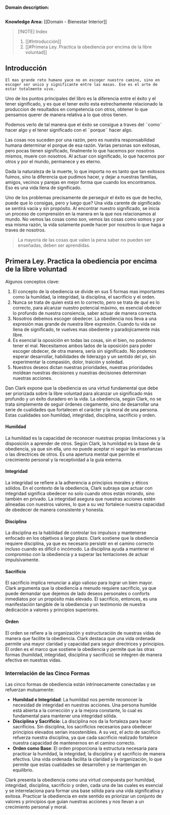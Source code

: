 
**Domain description:**

```

```

**Knowledge Area:**  [[Domain -  Bienestar Interior]]


> [!NOTE] Index
> 1. [[#Introducción]]
> 2. [[#Primera Ley. Practica la obediencia por encima de la libre voluntad]]

## Introducción 

```
El mas grande reto humano yace no en escoger nuestro camino, sino en escoger ser unico y significante entre las masas. Ese es el arte de estar totalmente vivo.
```

Uno de los puntos principales del libro es la diferencia entre el éxito y el tener significado, y es que el tener exito esta estrechamente relacionado la produccion de resultados en competencia con otros, obtener lo que pensamos querer de manera relativa a lo que otros tienen. 

Podemos verlo de tal manera que el éxito se consigue a traves del ¨como¨ hacer algo y el tener significado con el ¨porque¨ hacer algo.

Las cosas nos suceden por una razón,  pero es nuestra responsabilidad humana determinar el porque de esa razón. Varias personas son exitosas, pero pocas tienen significado, finalmente lo que hacemos por nosotros mismos, muere con nosotros. Al actuar con significado, lo que hacemos por otros y por el mundo, permanece y es eterno. 

Dada la naturaleza de la muerte, lo que importa no es tanto que tan exitosos fuimos, sino la diferencia que pudimos hacer, y dejar a nuestras familias,  amigos, vecinos y parejas en mejor forma que cuando los encontramos. Eso es una vida llena de significado.

Uno de los problemas precisamente de perseguir el éxito es que de hecho, puede que lo consigas, pero y luego que? Una vida carente de significado se sentirá vacía y sin propósito. Al encontrar nuestro significado, se inicia un proceso de comprensión en la manera en la que nos relacionamos al mundo. No vemos las cosas como son, vemos las cosas como somos y por esa misma razón,  la vida solamente puede hacer por nosotros lo que haga a traves de nosotros.

> La mayoría de las cosas que valen la pena saber no pueden ser enseñadas, deben ser aprendidas.


## Primera Ley. Practica la obediencia por encima de la libre voluntad 

Algunos conceptos clave: 

1. El concepto de la obediencia se divide en sus 5 formas mas importantes como la humildad,  la integridad, la disciplina, el sacrificio y el orden.
2. Nunca se trata de quien está en lo correcto, pero se trata de *qué* es lo correcto, para alcanzar nuestro potencial máximo, es esencial obdecer  lo profundo de nuestra consiencia, saber actuar de manera correcta. 
3. Nosotros debemos escoger obedecer. La obediencia nos lleva a una expresión mas grande de nuestra libre expresión. Cuando tu vida se llena de significado, te vuelves mas obediente y paradojicamente más libre. 
4. Es esencial la oposición en todas las cosas, sin el bien, no podemos tener el mal. Necesitamos ambos lados de la oposición para poder escoger obdecer, de otra manera, sería sin significado. No podemos esperar desarrollar, habilidades de liderazgo y un sentido del yo, sin experimentar la compasión, dolor, traición y soledad.
5. Nuestros deseos dictan nuestras prioridades, nuestras prioridades moldean nuestras decisiones y nuestras decisiones determinan nuestras acciones. 


Dan Clark expone que la obediencia es una virtud fundamental que debe ser priorizada sobre la libre voluntad para alcanzar un significado más profundo y un éxito duradero en la vida. La obediencia, según Clark, no se trata simplemente de seguir órdenes ciegamente, sino de desarrollar una serie de cualidades que fortalecen el carácter y la moral de una persona. Estas cualidades son humildad, integridad, disciplina, sacrificio y orden.

#### Humildad
La humildad es la capacidad de reconocer nuestras propias limitaciones y la disposición a aprender de otros. Según Clark, la humildad es la base de la obediencia, ya que sin ella, uno no puede aceptar ni seguir las enseñanzas o las directrices de otros. Es una apertura mental que permite el crecimiento personal y la receptividad a la guía externa.

#### Integridad
La integridad se refiere a la adherencia a principios morales y éticos sólidos. En el contexto de la obediencia, Clark subraya que actuar con integridad significa obedecer no solo cuando otros están mirando, sino también en privado. La integridad asegura que nuestras acciones estén alineadas con nuestros valores, lo que a su vez fortalece nuestra capacidad de obedecer de manera consistente y honesta.

#### Disciplina
La disciplina es la habilidad de controlar los impulsos y mantenerse enfocado en los objetivos a largo plazo. Clark sostiene que la obediencia requiere disciplina, ya que es necesario persistir en el camino correcto incluso cuando es difícil o incómodo. La disciplina ayuda a mantener el compromiso con la obediencia y a superar las tentaciones de actuar impulsivamente.

#### Sacrificio
El sacrificio implica renunciar a algo valioso para lograr un bien mayor. Clark argumenta que la obediencia a menudo requiere sacrificio, ya que puede demandar que dejemos de lado deseos personales o conforts inmediatos por un propósito más elevado. El sacrificio, entonces, es una manifestación tangible de la obediencia y un testimonio de nuestra dedicación a valores y principios superiores.

#### Orden
El orden se refiere a la organización y estructuración de nuestras vidas de manera que facilite la obediencia. Clark destaca que una vida ordenada permite una mayor claridad y capacidad para seguir directrices y principios. El orden es el marco que sostiene la obediencia y permite que las otras formas (humildad, integridad, disciplina y sacrificio) se integren de manera efectiva en nuestras vidas.

### Interrelación de las Cinco Formas

Las cinco formas de obediencia están intrínsecamente conectadas y se refuerzan mutuamente:

- **Humildad e Integridad**: La humildad nos permite reconocer la necesidad de integridad en nuestras acciones. Una persona humilde está abierta a la corrección y a la mejora constante, lo cual es fundamental para mantener una integridad sólida.
- **Disciplina y Sacrificio**: La disciplina nos da la fortaleza para hacer sacrificios. Sin disciplina, los sacrificios necesarios para obedecer principios elevados serían insostenibles. A su vez, el acto de sacrificio refuerza nuestra disciplina, ya que cada sacrificio realizado fortalece nuestra capacidad de mantenernos en el camino correcto.
- **Orden como Base**: El orden proporciona la estructura necesaria para practicar la humildad, la integridad, la disciplina y el sacrificio de manera efectiva. Una vida ordenada facilita la claridad y la organización, lo que permite que estas cualidades se desarrollen y se mantengan en equilibrio.

Clark presenta la obediencia como una virtud compuesta por humildad, integridad, disciplina, sacrificio y orden, cada una de las cuales es esencial y se interrelaciona para formar una base sólida para una vida significativa y exitosa. Practicar la obediencia en este sentido es priorizar un conjunto de valores y principios que guían nuestras acciones y nos llevan a un crecimiento personal y moral.